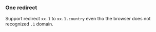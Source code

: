 ### One redirect

Support redirect `xx.1` to `xx.1.country` even tho the browser does not recognized `.1` domain.